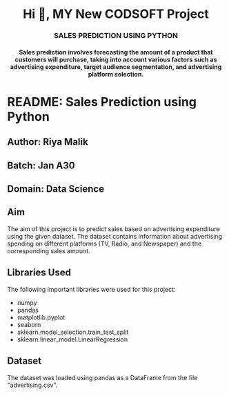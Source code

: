 <h1 align="center">Hi 👋, MY New CODSOFT Project</h1>
<h3 align="center">SALES PREDICTION USING PYTHON</h3>
<h4 align="center">Sales prediction involves forecasting the amount of a product that
customers will purchase, taking into account various factors such as
advertising expenditure, target audience segmentation, and
advertising platform selection.</h4>

# README: Sales Prediction using Python

## Author: Riya Malik

## Batch: Jan A30

## Domain: Data Science

## Aim

The aim of this project is to predict sales based on advertising expenditure using the given dataset. The dataset contains information about advertising spending on different platforms (TV, Radio, and Newspaper) and the corresponding sales amount.

## Libraries Used

The following important libraries were used for this project:

- numpy
- pandas
- matplotlib.pyplot
- seaborn
- sklearn.model_selection.train_test_split
- sklearn.linear_model.LinearRegression

## Dataset

The dataset was loaded using pandas as a DataFrame from the file "advertising.csv".
